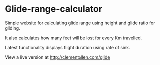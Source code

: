 # Glide-range-calculator

Simple website for calculating glide range using height and glide ratio for gliding.

It also calculates how many feet will be lost for every Km travelled.

Latest functionality displays flight duration using rate of sink.

View a live version at http://clementallen.com/glide
